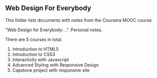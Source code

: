 ## Web Design For Everybody

This folder lists documents with notes from the Coursera MOOC course.

"Web Design for Everybody: ..". Personal notes.

There are 5 courses in total.

1. Introduction to HTML5
2. Introduction to CSS3
3. Interactivity with Javascript
4. Advanced Styling with Responsive Design
5. Capstone project with responsive site
